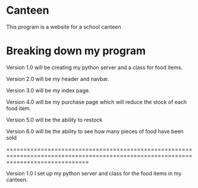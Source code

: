 # Canteen
This program is a website for a school canteen

# Breaking down my program
Version 1.0 will be creating my python server and a class for food items.

Version 2.0 will be my header and navbar.

Version 3.0 will be my index page.

Version 4.0 will be my purchase page which will reduce the stock of each food item.

Version 5.0 will be the ability to restock

Version 6.0 will be the ability to see how many pieces of food have been sold

====================================================================================================================================

Version 1.0
  I set up my python server and class for the food items in my canteen.
